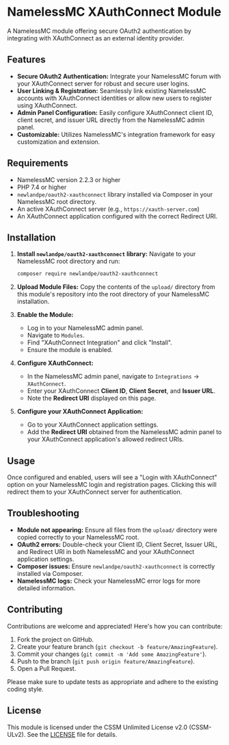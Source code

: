# NamelessMC XAuthConnect Module

A NamelessMC module offering secure OAuth2 authentication by integrating with XAuthConnect as an external identity provider.

## Features

- **Secure OAuth2 Authentication:** Integrate your NamelessMC forum with your XAuthConnect server for robust and secure user logins.
- **User Linking & Registration:** Seamlessly link existing NamelessMC accounts with XAuthConnect identities or allow new users to register using XAuthConnect.
- **Admin Panel Configuration:** Easily configure XAuthConnect client ID, client secret, and issuer URL directly from the NamelessMC admin panel.
- **Customizable:** Utilizes NamelessMC's integration framework for easy customization and extension.

## Requirements

- NamelessMC version 2.2.3 or higher
- PHP 7.4 or higher
- `newlandpe/oauth2-xauthconnect` library installed via Composer in your NamelessMC root directory.
- An active XAuthConnect server (e.g., `https://xauth-server.com`)
- An XAuthConnect application configured with the correct Redirect URI.

## Installation

1. **Install `newlandpe/oauth2-xauthconnect` library:**
   Navigate to your NamelessMC root directory and run:
   ```bash
   composer require newlandpe/oauth2-xauthconnect
   ```

2. **Upload Module Files:**
   Copy the contents of the `upload/` directory from this module's repository into the root directory of your NamelessMC installation.

3. **Enable the Module:**
   - Log in to your NamelessMC admin panel.
   - Navigate to `Modules`.
   - Find "XAuthConnect Integration" and click "Install".
   - Ensure the module is enabled.

4. **Configure XAuthConnect:**
   - In the NamelessMC admin panel, navigate to `Integrations` -> `XAuthConnect`.
   - Enter your XAuthConnect **Client ID**, **Client Secret**, and **Issuer URL**.
   - Note the **Redirect URI** displayed on this page.

5. **Configure your XAuthConnect Application:**
   - Go to your XAuthConnect application settings.
   - Add the **Redirect URI** obtained from the NamelessMC admin panel to your XAuthConnect application's allowed redirect URIs.

## Usage

Once configured and enabled, users will see a "Login with XAuthConnect" option on your NamelessMC login and registration pages. Clicking this will redirect them to your XAuthConnect server for authentication.

## Troubleshooting

- **Module not appearing:** Ensure all files from the `upload/` directory were copied correctly to your NamelessMC root.
- **OAuth2 errors:** Double-check your Client ID, Client Secret, Issuer URL, and Redirect URI in both NamelessMC and your XAuthConnect application settings.
- **Composer issues:** Ensure `newlandpe/oauth2-xauthconnect` is correctly installed via Composer.
- **NamelessMC logs:** Check your NamelessMC error logs for more detailed information.

## Contributing

Contributions are welcome and appreciated! Here's how you can contribute:

1. Fork the project on GitHub.
2. Create your feature branch (`git checkout -b feature/AmazingFeature`).
3. Commit your changes (`git commit -m 'Add some AmazingFeature'`).
4. Push to the branch (`git push origin feature/AmazingFeature`).
5. Open a Pull Request.

Please make sure to update tests as appropriate and adhere to the existing coding style.

## License

This module is licensed under the CSSM Unlimited License v2.0 (CSSM-ULv2). See the [LICENSE](LICENSE) file for details.

